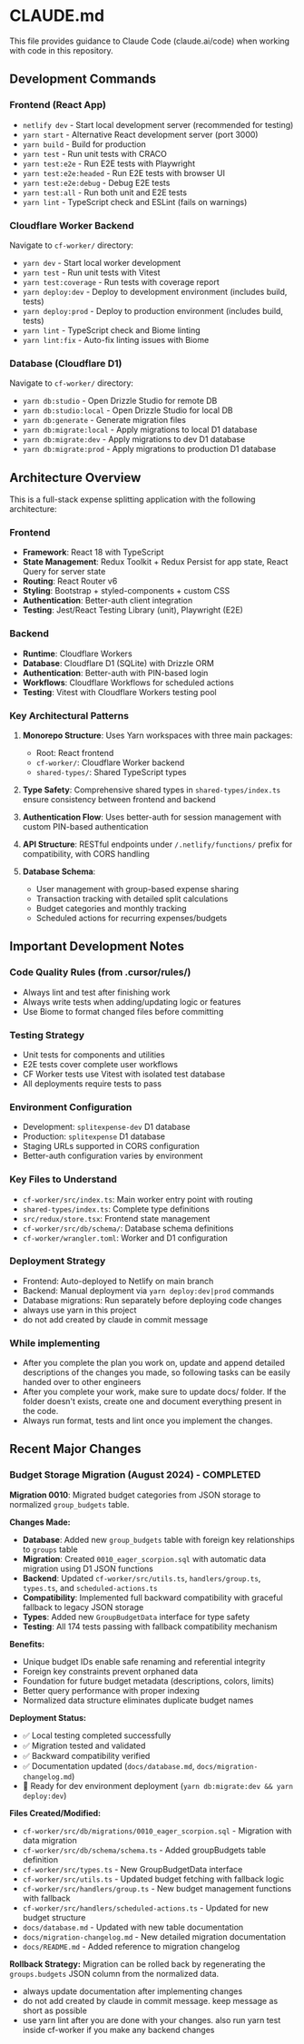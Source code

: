 # CLAUDE.md

This file provides guidance to Claude Code (claude.ai/code) when working with code in this repository.

## Development Commands

### Frontend (React App)
- `netlify dev` - Start local development server (recommended for testing)
- `yarn start` - Alternative React development server (port 3000)
- `yarn build` - Build for production
- `yarn test` - Run unit tests with CRACO
- `yarn test:e2e` - Run E2E tests with Playwright
- `yarn test:e2e:headed` - Run E2E tests with browser UI
- `yarn test:e2e:debug` - Debug E2E tests
- `yarn test:all` - Run both unit and E2E tests
- `yarn lint` - TypeScript check and ESLint (fails on warnings)

### Cloudflare Worker Backend
Navigate to `cf-worker/` directory:
- `yarn dev` - Start local worker development
- `yarn test` - Run unit tests with Vitest
- `yarn test:coverage` - Run tests with coverage report
- `yarn deploy:dev` - Deploy to development environment (includes build, tests)
- `yarn deploy:prod` - Deploy to production environment (includes build, tests)
- `yarn lint` - TypeScript check and Biome linting
- `yarn lint:fix` - Auto-fix linting issues with Biome

### Database (Cloudflare D1)
Navigate to `cf-worker/` directory:
- `yarn db:studio` - Open Drizzle Studio for remote DB
- `yarn db:studio:local` - Open Drizzle Studio for local DB
- `yarn db:generate` - Generate migration files
- `yarn db:migrate:local` - Apply migrations to local D1 database
- `yarn db:migrate:dev` - Apply migrations to dev D1 database
- `yarn db:migrate:prod` - Apply migrations to production D1 database

## Architecture Overview

This is a full-stack expense splitting application with the following architecture:

### Frontend
- **Framework**: React 18 with TypeScript
- **State Management**: Redux Toolkit + Redux Persist for app state, React Query for server state
- **Routing**: React Router v6
- **Styling**: Bootstrap + styled-components + custom CSS
- **Authentication**: Better-auth client integration
- **Testing**: Jest/React Testing Library (unit), Playwright (E2E)

### Backend
- **Runtime**: Cloudflare Workers
- **Database**: Cloudflare D1 (SQLite) with Drizzle ORM
- **Authentication**: Better-auth with PIN-based login
- **Workflows**: Cloudflare Workflows for scheduled actions
- **Testing**: Vitest with Cloudflare Workers testing pool

### Key Architectural Patterns

1. **Monorepo Structure**: Uses Yarn workspaces with three main packages:
   - Root: React frontend
   - `cf-worker/`: Cloudflare Worker backend
   - `shared-types/`: Shared TypeScript types

2. **Type Safety**: Comprehensive shared types in `shared-types/index.ts` ensure consistency between frontend and backend

3. **Authentication Flow**: Uses better-auth for session management with custom PIN-based authentication

4. **API Structure**: RESTful endpoints under `/.netlify/functions/` prefix for compatibility, with CORS handling

5. **Database Schema**: 
   - User management with group-based expense sharing
   - Transaction tracking with detailed split calculations
   - Budget categories and monthly tracking
   - Scheduled actions for recurring expenses/budgets

## Important Development Notes

### Code Quality Rules (from .cursor/rules/)
- Always lint and test after finishing work
- Always write tests when adding/updating logic or features
- Use Biome to format changed files before committing

### Testing Strategy
- Unit tests for components and utilities
- E2E tests cover complete user workflows
- CF Worker tests use Vitest with isolated test database
- All deployments require tests to pass

### Environment Configuration
- Development: `splitexpense-dev` D1 database
- Production: `splitexpense` D1 database  
- Staging URLs supported in CORS configuration
- Better-auth configuration varies by environment

### Key Files to Understand
- `cf-worker/src/index.ts`: Main worker entry point with routing
- `shared-types/index.ts`: Complete type definitions
- `src/redux/store.tsx`: Frontend state management
- `cf-worker/src/db/schema/`: Database schema definitions
- `cf-worker/wrangler.toml`: Worker and D1 configuration

### Deployment Strategy
- Frontend: Auto-deployed to Netlify on main branch
- Backend: Manual deployment via `yarn deploy:dev|prod` commands
- Database migrations: Run separately before deploying code changes
- always use yarn in this project
- do not add created by claude in commit message

### While implementing
- After you complete the plan you work on, update and append detailed descriptions of the changes you made, so following tasks can be easily handed over to other engineers
- After you complete your work, make sure to update docs/ folder. If the folder doesn't exists, create one and document everything present in the code.
- Always run format, tests and lint once you implement the changes.

## Recent Major Changes

### Budget Storage Migration (August 2024) - COMPLETED
**Migration 0010**: Migrated budget categories from JSON storage to normalized `group_budgets` table.

**Changes Made:**
- **Database**: Added new `group_budgets` table with foreign key relationships to `groups` table
- **Migration**: Created `0010_eager_scorpion.sql` with automatic data migration using D1 JSON functions
- **Backend**: Updated `cf-worker/src/utils.ts`, `handlers/group.ts`, `types.ts`, and `scheduled-actions.ts`
- **Compatibility**: Implemented full backward compatibility with graceful fallback to legacy JSON storage
- **Types**: Added new `GroupBudgetData` interface for type safety
- **Testing**: All 174 tests passing with fallback compatibility mechanism

**Benefits:**
- Unique budget IDs enable safe renaming and referential integrity
- Foreign key constraints prevent orphaned data
- Foundation for future budget metadata (descriptions, colors, limits)
- Better query performance with proper indexing
- Normalized data structure eliminates duplicate budget names

**Deployment Status:**
- ✅ Local testing completed successfully
- ✅ Migration tested and validated
- ✅ Backward compatibility verified
- ✅ Documentation updated (`docs/database.md`, `docs/migration-changelog.md`)
- 🔄 Ready for dev environment deployment (`yarn db:migrate:dev && yarn deploy:dev`)

**Files Created/Modified:**
- `cf-worker/src/db/migrations/0010_eager_scorpion.sql` - Migration with data migration
- `cf-worker/src/db/schema/schema.ts` - Added groupBudgets table definition  
- `cf-worker/src/types.ts` - New GroupBudgetData interface
- `cf-worker/src/utils.ts` - Updated budget fetching with fallback logic
- `cf-worker/src/handlers/group.ts` - New budget management functions with fallback
- `cf-worker/src/handlers/scheduled-actions.ts` - Updated for new budget structure
- `docs/database.md` - Updated with new table documentation
- `docs/migration-changelog.md` - New detailed migration documentation
- `docs/README.md` - Added reference to migration changelog

**Rollback Strategy:** Migration can be rolled back by regenerating the `groups.budgets` JSON column from the normalized data.
- always update documentation after implementing changes
- do not add created by claude in commit message. keep message as short as possible
- use yarn lint after you are done with your changes. also run yarn test inside cf-worker if you make any backend changes